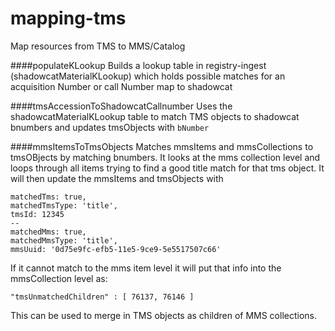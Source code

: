 # mapping-tms
Map resources from TMS to MMS/Catalog

####populateKLookup
Builds a lookup table in registry-ingest (shadowcatMaterialKLookup) which holds possible matches for an acquisition Number or call Number map to shadowcat

####tmsAccessionToShadowcatCallnumber
Uses the shadowcatMaterialKLookup table to match TMS objects to shadowcat bnumbers and updates tmsObjects with `bNumber`

####mmsItemsToTmsObjects
Matches mmsItems and mmsCollections to tmsOBjects by matching bnumbers. It looks at the mms collection level and loops through all items trying to find a good title match for that tms object. It will then update the mmsItems and tmsObjects with

```
matchedTms: true,
matchedTmsType: 'title',
tmsId: 12345
--
matchedMms: true,
matchedMmsType: 'title',
mmsUuid: '0d75e9fc-efb5-11e5-9ce9-5e5517507c66'
```

If it cannot match to the mms item level it will put that info into the mmsCollection level as:

```
"tmsUnmatchedChildren" : [ 76137, 76146 ]
```
This can be used to merge in TMS objects as children of MMS collections.